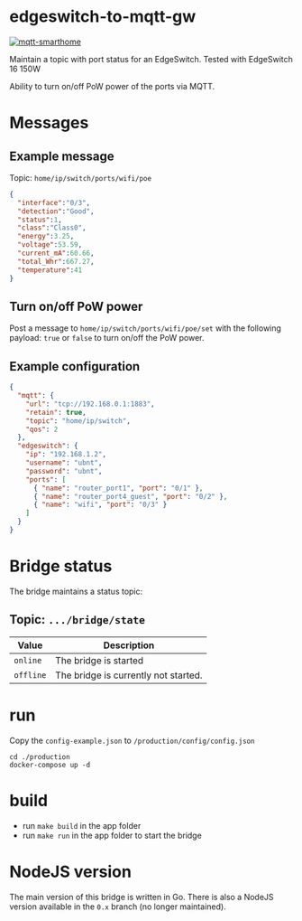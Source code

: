 # edgeswitch-to-mqtt-gw

[![mqtt-smarthome](https://img.shields.io/badge/mqtt-smarthome-blue.svg)](https://github.com/mqtt-smarthome/mqtt-smarthome)

Maintain a topic with port status for an EdgeSwitch. 
Tested with EdgeSwitch 16 150W

Ability to turn on/off PoW power of the ports via MQTT.

# Messages

## Example message

Topic: `home/ip/switch/ports/wifi/poe`
```json
{
  "interface":"0/3",
  "detection":"Good",
  "status":1,
  "class":"Class0",
  "energy":3.25,
  "voltage":53.59,
  "current_mA":60.66,
  "total_Whr":667.27,
  "temperature":41
}
```

## Turn on/off PoW power

Post a message to `home/ip/switch/ports/wifi/poe/set` with the following payload: `true` or `false` 
to turn on/off the PoW power.

## Example configuration

```json
{
  "mqtt": {
    "url": "tcp://192.168.0.1:1883",
    "retain": true,
    "topic": "home/ip/switch",
    "qos": 2
  },
  "edgeswitch": {
    "ip": "192.168.1.2",
    "username": "ubnt",
    "password": "ubnt",
    "ports": [
      { "name": "router_port1", "port": "0/1" },
      { "name": "router_port4_guest", "port": "0/2" },
      { "name": "wifi", "port": "0/3" }
    ]
  }
}
```

# Bridge status

The bridge maintains a status topic:

## Topic: `.../bridge/state`

| Value     | Description                          |
| --------- | ------------------------------------ |
| `online`  | The bridge is started                |
| `offline` | The bridge is currently not started. |

# run

Copy the `config-example.json` to `/production/config/config.json`

```
cd ./production
docker-compose up -d
```

# build

- run `make build` in the app folder
- run `make run` in the app folder to start the bridge

# NodeJS version

The main version of this bridge is written in Go. 
There is also a NodeJS version available in the `0.x` branch (no longer maintained).
